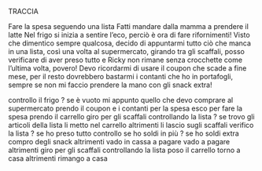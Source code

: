 TRACCIA

Fare la spesa seguendo una lista
Fatti mandare dalla mamma a prendere il latte
Nel frigo si inizia a sentire l’eco, perciò è ora di fare rifornimenti!
Visto che dimentico sempre qualcosa, decido di appuntarmi tutto ciò che manca in una lista, così una volta al supermercato, girando tra gli scaffali, posso verificare di aver preso tutto e Ricky non rimane senza crocchette come l’ultima volta, povero! Devo ricordarmi di usare il coupon che scade a fine mese, per il resto dovrebbero bastarmi i contanti che ho in portafogli, sempre se non mi faccio prendere la mano con gli snack extra! 

controllo il frigo
? se è vuoto
    mi appunto quello che devo comprare al supermercato
    prendo il coupon e i contanti per la spesa
    esco per fare la spesa
    prendo il carrello
    giro per gli scaffali controllando la lista
    ? se trovo gli articoli della lista
        li metto nel carrello
    altrimenti
        li lascio sugli scaffali
    verifico la lista
    ? se ho preso tutto
        controllo se ho soldi in più
        ? se ho soldi extra
            compro degli snack
        altrimenti
            vado in cassa a pagare
        vado a pagare
    altrimenti
        giro per gli scaffali controllando la lista
    poso il carrello
    torno a casa
altrimenti
    rimango a casa